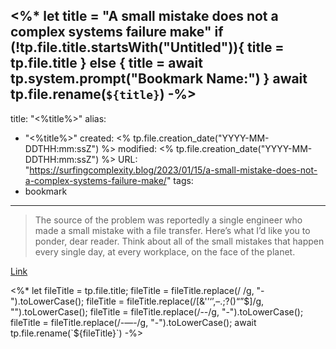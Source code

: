 <%*
let title = "A small mistake does not a complex systems failure make"
if (!tp.file.title.startsWith("Untitled")){
	title = tp.file.title
} else {
	title = await tp.system.prompt("Bookmark Name:")
}
await tp.file.rename(`${title}`)
-%>
---
title: "<%title%>"
alias:
- "<%title%>"
created: <% tp.file.creation_date("YYYY-MM-DDTHH:mm:ssZ") %>
modified: <% tp.file.creation_date("YYYY-MM-DDTHH:mm:ssZ") %>
URL:  "https://surfingcomplexity.blog/2023/01/15/a-small-mistake-does-not-a-complex-systems-failure-make/"
tags:
- bookmark
---

> The source of the problem was reportedly a single engineer who made a small mistake with a file transfer. Here’s what I’d like you to ponder, dear reader. Think about all of the small mistakes that happen every single day, at every workplace, on the face of the planet.

[Link](https://surfingcomplexity.blog/2023/01/15/a-small-mistake-does-not-a-complex-systems-failure-make/)

<%*
let fileTitle = tp.file.title;
fileTitle = fileTitle.replace(/ /g, "-").toLowerCase();
fileTitle = fileTitle.replace(/[&'’‘’,–.;?()“”$]/g, "").toLowerCase();
fileTitle = fileTitle.replace(/--/g, "-").toLowerCase();
fileTitle = fileTitle.replace(/-—-/g, "-").toLowerCase();
await tp.file.rename(`${fileTitle}`)
-%>